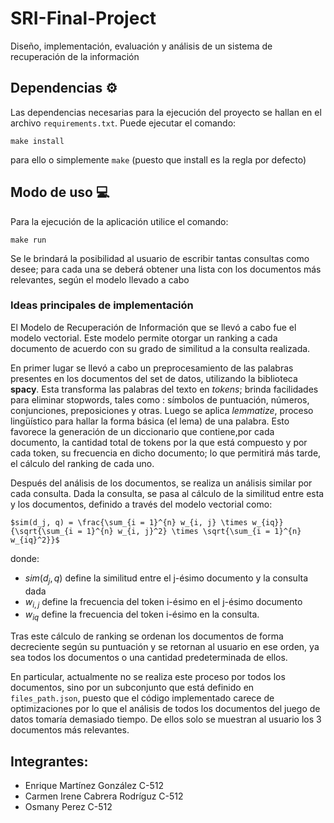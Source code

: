 # SRI-Final-Project

Diseño, implementación, evaluación y análisis de un sistema de recuperación de la información

## Dependencias :gear:

Las dependencias necesarias para la ejecución del proyecto se hallan en el archivo `requirements.txt`. Puede ejecutar el comando:

```
make install
```

para ello o simplemente `make` (puesto que install es la regla por defecto)

## Modo de uso :computer:

Para la ejecución de la aplicación utilice el comando:

```
make run
```

Se le brindará la posibilidad al usuario de escribir tantas consultas como desee; para cada una se deberá obtener una lista con los documentos más relevantes, según el modelo llevado a cabo

### Ideas principales de implementación

El Modelo de Recuperación de Información que se llevó a cabo fue el modelo vectorial. Este modelo permite otorgar un ranking a cada documento de acuerdo con su grado de similitud a la consulta realizada.

En primer lugar se llevó a cabo un preprocesamiento de las palabras presentes en los documentos del set de datos, utilizando la biblioteca **spacy**. Esta transforma las palabras del texto en _tokens_; brinda facilidades para eliminar stopwords, tales como : símbolos de puntuación, números, conjunciones, preposiciones y otras. Luego se aplica _lemmatize_, proceso lingüístico para hallar la forma básica (el lema) de una palabra. Esto favorece la generación de un diccionario que contiene,por cada documento, la cantidad total de tokens por la que está compuesto y por cada token, su frecuencia en dicho documento; lo que permitirá más tarde, el cálculo del ranking de cada uno.

Después del análisis de los documentos, se realiza un análisis similar por cada consulta. Dada la consulta, se pasa al cálculo de la similitud entre esta y los documentos, definido a través del modelo vectorial como:

    $sim(d_j, q) = \frac{\sum_{i = 1}^{n} w_{i, j} \times w_{iq}}{\sqrt{\sum_{i = 1}^{n} w_{i, j}^2} \times \sqrt{\sum_{i = 1}^{n} w_{iq}^2}}$

donde:

- $sim(d_j, q)$ define la similitud entre el j-ésimo documento y la consulta dada
- $w_{i, j}$ define la frecuencia del token i-ésimo en el j-ésimo documento
- $w_{iq}$ define la frecuencia del token i-ésimo en la consulta.

Tras este cálculo de ranking se ordenan los documentos de forma decreciente según su puntuación y se retornan al usuario en ese orden, ya sea todos los documentos o una cantidad predeterminada de ellos.

En particular, actualmente no se realiza este proceso por todos los documentos, sino por un subconjunto que está definido en `files_path.json`, puesto que el código implementado carece de optimizaciones por lo que el análisis de todos los documentos del juego de datos tomaría demasiado tiempo. De ellos solo se muestran al usuario los 3 documentos más relevantes.

## Integrantes:

- Enrique Martínez González C-512
- Carmen Irene Cabrera Rodríguz C-512
- Osmany Perez C-512
